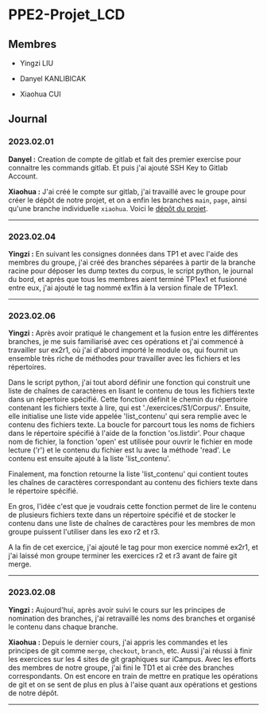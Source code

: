 # PPE2-Projet_LCD

## Membres

- Yingzi LIU

- Danyel KANLIBICAK

- Xiaohua CUI

## Journal

### 2023.02.01

**Danyel :** Creation de compte de gitlab et fait des premier exercise pour connaitre les commands gitlab. Et puis j'ai ajouté SSH Key to Gitlab Account. 

**Xiaohua :** J'ai créé le compte sur gitlab, j'ai travaillé avec le groupe pour créer le dépôt de notre projet, et on a enfin les branches `main`, `page`, ainsi qu'une branche individuelle `xiaohua`. Voici le [dépôt du projet](https://gitlab.com/ppe2023/ppe2_lcd).

---

### 2023.02.04

**Yingzi :** En suivant les consignes données dans TP1 et avec l'aide des membres du groupe, j'ai créé des branches séparées à partir de la branche racine pour déposer les dump textes du corpus, le script python, le journal du bord, et après que tous les membres aient terminé TP1ex1 et fusionné entre eux, j'ai ajouté le tag nommé ex1fin à la version finale de TP1ex1.

---

### 2023.02.06

**Yingzi :** Après avoir pratiqué le changement et la fusion entre les différentes branches, je me suis familiarisé avec ces opérations et j'ai commencé à travailler sur ex2r1, où j'ai d'abord importé le module os, qui fournit un ensemble très riche de méthodes pour travailler avec les fichiers et les répertoires.

Dans le script python, j'ai tout abord définir une fonction qui construit une liste de chaînes de caractères en lisant le contenu de tous les fichiers texte dans un répertoire spécifié. Cette fonction définit le chemin du répertoire contenant les fichiers texte à lire, qui est './exercices/S1/Corpus/'. Ensuite, elle initialise une liste vide appelée 'list_contenu' qui sera remplie avec le contenu des fichiers texte. La boucle for parcourt tous les noms de fichiers dans le répertoire spécifié à l'aide de la fonction 'os.listdir'. Pour chaque nom de fichier, la fonction 'open' est utilisée pour ouvrir le fichier en mode lecture ('r') et le contenu du fichier est lu avec la méthode 'read'. Le contenu est ensuite ajouté à la liste 'list_contenu'.

Finalement, ma fonction retourne la liste 'list_contenu' qui contient toutes les chaînes de caractères correspondant au contenu des fichiers texte dans le répertoire spécifié.

En gros, l'idée c'est que je voudrais cette fonction permet de lire le contenu de plusieurs fichiers texte dans un répertoire spécifié et de stocker le contenu dans une liste de chaînes de caractères pour les membres de mon groupe puissent l'utiliser dans les exo r2 et r3.

A la fin de cet exercice, j'ai ajouté le tag pour mon exercice nommé ex2r1, et j'ai laissé mon groupe terminer les exercices r2 et r3 avant de faire git merge.

---

### 2023.02.08

**Yingzi :** Aujourd'hui, après avoir suivi le cours sur les principes de nomination des branches, j'ai retravaillé les noms des branches et organisé le contenu dans chaque branche.

**Xiaohua :** Depuis le dernier cours, j'ai appris les commandes et les principes de git comme `merge`, `checkout`, `branch`, etc. Aussi j'ai réussi à finir les exercices sur les 4 sites de git graphiques sur iCampus. Avec les efforts des membres de notre groupe, j'ai fini le TD1 et ai crée des branches correspondants. On est encore en train de mettre en pratique les opérations de git et on se sent de plus en plus à l'aise quant aux opérations et gestions de notre dépôt.

---
